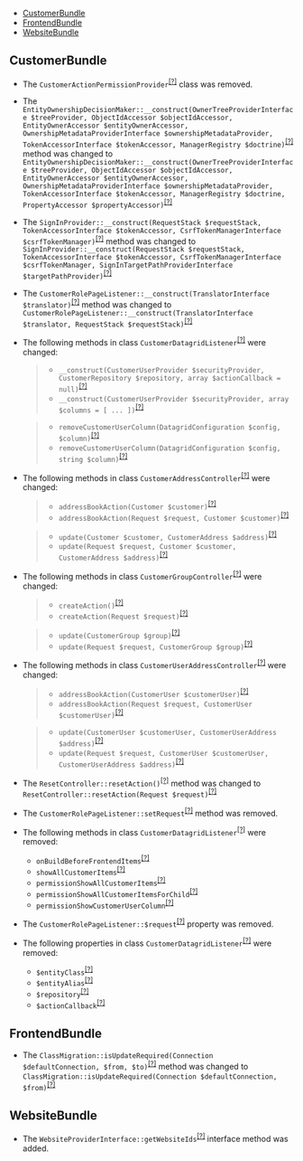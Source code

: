 - [CustomerBundle](#customerbundle)
- [FrontendBundle](#frontendbundle)
- [WebsiteBundle](#websitebundle)

CustomerBundle
--------------
* The `CustomerActionPermissionProvider`<sup>[[?]](https://github.com/oroinc/customer-portal/tree/2.6.0/src/Oro/Bundle/CustomerBundle/Datagrid/CustomerActionPermissionProvider.php#L11 "Oro\Bundle\CustomerBundle\Datagrid\CustomerActionPermissionProvider")</sup> class was removed.
* The `EntityOwnershipDecisionMaker::__construct(OwnerTreeProviderInterface $treeProvider, ObjectIdAccessor $objectIdAccessor, EntityOwnerAccessor $entityOwnerAccessor, OwnershipMetadataProviderInterface $ownershipMetadataProvider, TokenAccessorInterface $tokenAccessor, ManagerRegistry $doctrine)`<sup>[[?]](https://github.com/oroinc/customer-portal/tree/2.6.0/src/Oro/Bundle/CustomerBundle/Owner/EntityOwnershipDecisionMaker.php#L33 "Oro\Bundle\CustomerBundle\Owner\EntityOwnershipDecisionMaker")</sup> method was changed to `EntityOwnershipDecisionMaker::__construct(OwnerTreeProviderInterface $treeProvider, ObjectIdAccessor $objectIdAccessor, EntityOwnerAccessor $entityOwnerAccessor, OwnershipMetadataProviderInterface $ownershipMetadataProvider, TokenAccessorInterface $tokenAccessor, ManagerRegistry $doctrine, PropertyAccessor $propertyAccessor)`<sup>[[?]](https://github.com/oroinc/customer-portal/tree/3.0.0-beta/src/Oro/Bundle/CustomerBundle/Owner/EntityOwnershipDecisionMaker.php#L42 "Oro\Bundle\CustomerBundle\Owner\EntityOwnershipDecisionMaker")</sup>
* The `SignInProvider::__construct(RequestStack $requestStack, TokenAccessorInterface $tokenAccessor, CsrfTokenManagerInterface $csrfTokenManager)`<sup>[[?]](https://github.com/oroinc/customer-portal/tree/2.6.0/src/Oro/Bundle/CustomerBundle/Layout/DataProvider/SignInProvider.php#L32 "Oro\Bundle\CustomerBundle\Layout\DataProvider\SignInProvider")</sup> method was changed to `SignInProvider::__construct(RequestStack $requestStack, TokenAccessorInterface $tokenAccessor, CsrfTokenManagerInterface $csrfTokenManager, SignInTargetPathProviderInterface $targetPathProvider)`<sup>[[?]](https://github.com/oroinc/customer-portal/tree/3.0.0-beta/src/Oro/Bundle/CustomerBundle/Layout/DataProvider/SignInProvider.php#L36 "Oro\Bundle\CustomerBundle\Layout\DataProvider\SignInProvider")</sup>
* The `CustomerRolePageListener::__construct(TranslatorInterface $translator)`<sup>[[?]](https://github.com/oroinc/customer-portal/tree/2.6.0/src/Oro/Bundle/CustomerBundle/EventListener/CustomerRolePageListener.php#L23 "Oro\Bundle\CustomerBundle\EventListener\CustomerRolePageListener")</sup> method was changed to `CustomerRolePageListener::__construct(TranslatorInterface $translator, RequestStack $requestStack)`<sup>[[?]](https://github.com/oroinc/customer-portal/tree/3.0.0-beta/src/Oro/Bundle/CustomerBundle/EventListener/CustomerRolePageListener.php#L23 "Oro\Bundle\CustomerBundle\EventListener\CustomerRolePageListener")</sup>
* The following methods in class `CustomerDatagridListener`<sup>[[?]](https://github.com/oroinc/customer-portal/tree/3.0.0-beta/src/Oro/Bundle/CustomerBundle/EventListener/Datagrid/CustomerDatagridListener.php#L27 "Oro\Bundle\CustomerBundle\EventListener\Datagrid\CustomerDatagridListener")</sup> were changed:
  > - `__construct(CustomerUserProvider $securityProvider, CustomerRepository $repository, array $actionCallback = null)`<sup>[[?]](https://github.com/oroinc/customer-portal/tree/2.6.0/src/Oro/Bundle/CustomerBundle/EventListener/Datagrid/CustomerDatagridListener.php#L47 "Oro\Bundle\CustomerBundle\EventListener\Datagrid\CustomerDatagridListener")</sup>
  > - `__construct(CustomerUserProvider $securityProvider, array $columns = [ ... ])`<sup>[[?]](https://github.com/oroinc/customer-portal/tree/3.0.0-beta/src/Oro/Bundle/CustomerBundle/EventListener/Datagrid/CustomerDatagridListener.php#L27 "Oro\Bundle\CustomerBundle\EventListener\Datagrid\CustomerDatagridListener")</sup>

  > - `removeCustomerUserColumn(DatagridConfiguration $config, $column)`<sup>[[?]](https://github.com/oroinc/customer-portal/tree/2.6.0/src/Oro/Bundle/CustomerBundle/EventListener/Datagrid/CustomerDatagridListener.php#L140 "Oro\Bundle\CustomerBundle\EventListener\Datagrid\CustomerDatagridListener")</sup>
  > - `removeCustomerUserColumn(DatagridConfiguration $config, string $column)`<sup>[[?]](https://github.com/oroinc/customer-portal/tree/3.0.0-beta/src/Oro/Bundle/CustomerBundle/EventListener/Datagrid/CustomerDatagridListener.php#L66 "Oro\Bundle\CustomerBundle\EventListener\Datagrid\CustomerDatagridListener")</sup>

* The following methods in class `CustomerAddressController`<sup>[[?]](https://github.com/oroinc/customer-portal/tree/3.0.0-beta/src/Oro/Bundle/CustomerBundle/Controller/CustomerAddressController.php#L28 "Oro\Bundle\CustomerBundle\Controller\CustomerAddressController")</sup> were changed:
  > - `addressBookAction(Customer $customer)`<sup>[[?]](https://github.com/oroinc/customer-portal/tree/2.6.0/src/Oro/Bundle/CustomerBundle/Controller/CustomerAddressController.php#L28 "Oro\Bundle\CustomerBundle\Controller\CustomerAddressController")</sup>
  > - `addressBookAction(Request $request, Customer $customer)`<sup>[[?]](https://github.com/oroinc/customer-portal/tree/3.0.0-beta/src/Oro/Bundle/CustomerBundle/Controller/CustomerAddressController.php#L28 "Oro\Bundle\CustomerBundle\Controller\CustomerAddressController")</sup>

  > - `update(Customer $customer, CustomerAddress $address)`<sup>[[?]](https://github.com/oroinc/customer-portal/tree/2.6.0/src/Oro/Bundle/CustomerBundle/Controller/CustomerAddressController.php#L79 "Oro\Bundle\CustomerBundle\Controller\CustomerAddressController")</sup>
  > - `update(Request $request, Customer $customer, CustomerAddress $address)`<sup>[[?]](https://github.com/oroinc/customer-portal/tree/3.0.0-beta/src/Oro/Bundle/CustomerBundle/Controller/CustomerAddressController.php#L82 "Oro\Bundle\CustomerBundle\Controller\CustomerAddressController")</sup>

* The following methods in class `CustomerGroupController`<sup>[[?]](https://github.com/oroinc/customer-portal/tree/3.0.0-beta/src/Oro/Bundle/CustomerBundle/Controller/CustomerGroupController.php#L66 "Oro\Bundle\CustomerBundle\Controller\CustomerGroupController")</sup> were changed:
  > - `createAction()`<sup>[[?]](https://github.com/oroinc/customer-portal/tree/2.6.0/src/Oro/Bundle/CustomerBundle/Controller/CustomerGroupController.php#L68 "Oro\Bundle\CustomerBundle\Controller\CustomerGroupController")</sup>
  > - `createAction(Request $request)`<sup>[[?]](https://github.com/oroinc/customer-portal/tree/3.0.0-beta/src/Oro/Bundle/CustomerBundle/Controller/CustomerGroupController.php#L66 "Oro\Bundle\CustomerBundle\Controller\CustomerGroupController")</sup>

  > - `update(CustomerGroup $group)`<sup>[[?]](https://github.com/oroinc/customer-portal/tree/2.6.0/src/Oro/Bundle/CustomerBundle/Controller/CustomerGroupController.php#L95 "Oro\Bundle\CustomerBundle\Controller\CustomerGroupController")</sup>
  > - `update(Request $request, CustomerGroup $group)`<sup>[[?]](https://github.com/oroinc/customer-portal/tree/3.0.0-beta/src/Oro/Bundle/CustomerBundle/Controller/CustomerGroupController.php#L94 "Oro\Bundle\CustomerBundle\Controller\CustomerGroupController")</sup>

* The following methods in class `CustomerUserAddressController`<sup>[[?]](https://github.com/oroinc/customer-portal/tree/3.0.0-beta/src/Oro/Bundle/CustomerBundle/Controller/CustomerUserAddressController.php#L27 "Oro\Bundle\CustomerBundle\Controller\CustomerUserAddressController")</sup> were changed:
  > - `addressBookAction(CustomerUser $customerUser)`<sup>[[?]](https://github.com/oroinc/customer-portal/tree/2.6.0/src/Oro/Bundle/CustomerBundle/Controller/CustomerUserAddressController.php#L28 "Oro\Bundle\CustomerBundle\Controller\CustomerUserAddressController")</sup>
  > - `addressBookAction(Request $request, CustomerUser $customerUser)`<sup>[[?]](https://github.com/oroinc/customer-portal/tree/3.0.0-beta/src/Oro/Bundle/CustomerBundle/Controller/CustomerUserAddressController.php#L27 "Oro\Bundle\CustomerBundle\Controller\CustomerUserAddressController")</sup>

  > - `update(CustomerUser $customerUser, CustomerUserAddress $address)`<sup>[[?]](https://github.com/oroinc/customer-portal/tree/2.6.0/src/Oro/Bundle/CustomerBundle/Controller/CustomerUserAddressController.php#L79 "Oro\Bundle\CustomerBundle\Controller\CustomerUserAddressController")</sup>
  > - `update(Request $request, CustomerUser $customerUser, CustomerUserAddress $address)`<sup>[[?]](https://github.com/oroinc/customer-portal/tree/3.0.0-beta/src/Oro/Bundle/CustomerBundle/Controller/CustomerUserAddressController.php#L79 "Oro\Bundle\CustomerBundle\Controller\CustomerUserAddressController")</sup>

* The `ResetController::resetAction()`<sup>[[?]](https://github.com/oroinc/customer-portal/tree/2.6.0/src/Oro/Bundle/CustomerBundle/Controller/Frontend/ResetController.php#L80 "Oro\Bundle\CustomerBundle\Controller\Frontend\ResetController")</sup> method was changed to `ResetController::resetAction(Request $request)`<sup>[[?]](https://github.com/oroinc/customer-portal/tree/3.0.0-beta/src/Oro/Bundle/CustomerBundle/Controller/Frontend/ResetController.php#L80 "Oro\Bundle\CustomerBundle\Controller\Frontend\ResetController")</sup>
* The `CustomerRolePageListener::setRequest`<sup>[[?]](https://github.com/oroinc/customer-portal/tree/2.6.0/src/Oro/Bundle/CustomerBundle/EventListener/CustomerRolePageListener.php#L31 "Oro\Bundle\CustomerBundle\EventListener\CustomerRolePageListener::setRequest")</sup> method was removed.
* The following methods in class `CustomerDatagridListener`<sup>[[?]](https://github.com/oroinc/customer-portal/tree/2.6.0/src/Oro/Bundle/CustomerBundle/EventListener/Datagrid/CustomerDatagridListener.php#L60 "Oro\Bundle\CustomerBundle\EventListener\Datagrid\CustomerDatagridListener")</sup> were removed:
   - `onBuildBeforeFrontendItems`<sup>[[?]](https://github.com/oroinc/customer-portal/tree/2.6.0/src/Oro/Bundle/CustomerBundle/EventListener/Datagrid/CustomerDatagridListener.php#L60 "Oro\Bundle\CustomerBundle\EventListener\Datagrid\CustomerDatagridListener::onBuildBeforeFrontendItems")</sup>
   - `showAllCustomerItems`<sup>[[?]](https://github.com/oroinc/customer-portal/tree/2.6.0/src/Oro/Bundle/CustomerBundle/EventListener/Datagrid/CustomerDatagridListener.php#L113 "Oro\Bundle\CustomerBundle\EventListener\Datagrid\CustomerDatagridListener::showAllCustomerItems")</sup>
   - `permissionShowAllCustomerItems`<sup>[[?]](https://github.com/oroinc/customer-portal/tree/2.6.0/src/Oro/Bundle/CustomerBundle/EventListener/Datagrid/CustomerDatagridListener.php#L159 "Oro\Bundle\CustomerBundle\EventListener\Datagrid\CustomerDatagridListener::permissionShowAllCustomerItems")</sup>
   - `permissionShowAllCustomerItemsForChild`<sup>[[?]](https://github.com/oroinc/customer-portal/tree/2.6.0/src/Oro/Bundle/CustomerBundle/EventListener/Datagrid/CustomerDatagridListener.php#L167 "Oro\Bundle\CustomerBundle\EventListener\Datagrid\CustomerDatagridListener::permissionShowAllCustomerItemsForChild")</sup>
   - `permissionShowCustomerUserColumn`<sup>[[?]](https://github.com/oroinc/customer-portal/tree/2.6.0/src/Oro/Bundle/CustomerBundle/EventListener/Datagrid/CustomerDatagridListener.php#L176 "Oro\Bundle\CustomerBundle\EventListener\Datagrid\CustomerDatagridListener::permissionShowCustomerUserColumn")</sup>
* The `CustomerRolePageListener::$request`<sup>[[?]](https://github.com/oroinc/customer-portal/tree/2.6.0/src/Oro/Bundle/CustomerBundle/EventListener/CustomerRolePageListener.php#L18 "Oro\Bundle\CustomerBundle\EventListener\CustomerRolePageListener::$request")</sup> property was removed.
* The following properties in class `CustomerDatagridListener`<sup>[[?]](https://github.com/oroinc/customer-portal/tree/2.6.0/src/Oro/Bundle/CustomerBundle/EventListener/Datagrid/CustomerDatagridListener.php#L20 "Oro\Bundle\CustomerBundle\EventListener\Datagrid\CustomerDatagridListener")</sup> were removed:
   - `$entityClass`<sup>[[?]](https://github.com/oroinc/customer-portal/tree/2.6.0/src/Oro/Bundle/CustomerBundle/EventListener/Datagrid/CustomerDatagridListener.php#L20 "Oro\Bundle\CustomerBundle\EventListener\Datagrid\CustomerDatagridListener::$entityClass")</sup>
   - `$entityAlias`<sup>[[?]](https://github.com/oroinc/customer-portal/tree/2.6.0/src/Oro/Bundle/CustomerBundle/EventListener/Datagrid/CustomerDatagridListener.php#L25 "Oro\Bundle\CustomerBundle\EventListener\Datagrid\CustomerDatagridListener::$entityAlias")</sup>
   - `$repository`<sup>[[?]](https://github.com/oroinc/customer-portal/tree/2.6.0/src/Oro/Bundle/CustomerBundle/EventListener/Datagrid/CustomerDatagridListener.php#L35 "Oro\Bundle\CustomerBundle\EventListener\Datagrid\CustomerDatagridListener::$repository")</sup>
   - `$actionCallback`<sup>[[?]](https://github.com/oroinc/customer-portal/tree/2.6.0/src/Oro/Bundle/CustomerBundle/EventListener/Datagrid/CustomerDatagridListener.php#L40 "Oro\Bundle\CustomerBundle\EventListener\Datagrid\CustomerDatagridListener::$actionCallback")</sup>

FrontendBundle
--------------
* The `ClassMigration::isUpdateRequired(Connection $defaultConnection, $from, $to)`<sup>[[?]](https://github.com/oroinc/customer-portal/tree/2.6.0/src/Oro/Bundle/FrontendBundle/CacheWarmer/ClassMigration.php#L116 "Oro\Bundle\FrontendBundle\CacheWarmer\ClassMigration")</sup> method was changed to `ClassMigration::isUpdateRequired(Connection $defaultConnection, $from)`<sup>[[?]](https://github.com/oroinc/customer-portal/tree/3.0.0-beta/src/Oro/Bundle/FrontendBundle/CacheWarmer/ClassMigration.php#L114 "Oro\Bundle\FrontendBundle\CacheWarmer\ClassMigration")</sup>

WebsiteBundle
-------------
* The `WebsiteProviderInterface::getWebsiteIds`<sup>[[?]](https://github.com/oroinc/customer-portal/tree/3.0.0-beta/src/Oro/Bundle/WebsiteBundle/Provider/WebsiteProviderInterface.php#L17 "Oro\Bundle\WebsiteBundle\Provider\WebsiteProviderInterface::getWebsiteIds")</sup> interface method was added.

